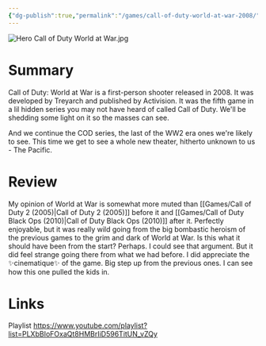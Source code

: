 ```yaml
---
{"dg-publish":true,"permalink":"/games/call-of-duty-world-at-war-2008/","tags":["LP"],"created":"2023-12-08","updated":"2024-08-05"}
---
```



![Hero Call of Duty World at War.jpg](/img/user/Attachments/Hero%20Call%20of%20Duty%20World%20at%20War.jpg)

# Summary

Call of Duty: World at War is a first-person shooter released in 2008. It was developed by Treyarch and published by Activision. It was the fifth game in a lil hidden series you may not have heard of called Call of Duty. We'll be shedding some light on it so the masses can see.

And we continue the COD series, the last of the WW2 era ones we're likely to see. This time we get to see a whole new theater, hitherto unknown to us - The Pacific.

# Review

My opinion of World at War is somewhat more muted than [[Games/Call of Duty 2 (2005)\|Call of Duty 2 (2005)]] before it and [[Games/Call of Duty Black Ops (2010)\|Call of Duty Black Ops (2010)]] after it. Perfectly enjoyable, but it was really wild going from the big bombastic heroism of the previous games to the grim and dark of World at War. Is this what it should have been from the start? Perhaps. I could see that argument. But it did feel strange going there from what we had before. I did appreciate the ✨cinematique✨ of the game. Big step up from the previous ones. I can see how this one pulled the kids in.

# Links

Playlist https://www.youtube.com/playlist?list=PLXbBIoFOxaQt8HMBrIiD596TitUN_vZQy
